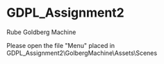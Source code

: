 # GDPL_Assignment2
Rube Goldberg Machine 

Please open the file "Menu" placed in GDPL_Assignment2\GolbergMachine\Assets\Scenes
